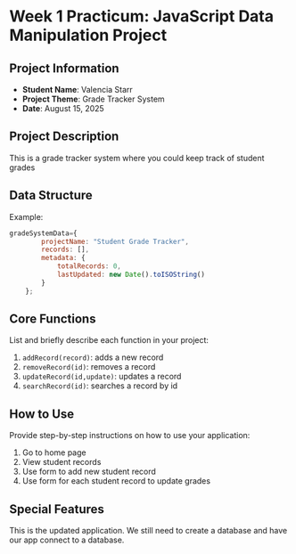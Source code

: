 # Week 1 Practicum: JavaScript Data Manipulation Project

## Project Information
- **Student Name**: Valencia Starr
- **Project Theme**: Grade Tracker System
- **Date**: August 15, 2025

## Project Description
This is a grade tracker system where you could keep track of student grades

## Data Structure

Example:
```javascript
gradeSystemData={
        projectName: "Student Grade Tracker",
        records: [],
        metadata: {
            totalRecords: 0,
            lastUpdated: new Date().toISOString()
        }
    };
```

## Core Functions
List and briefly describe each function in your project:

1. `addRecord(record)`: adds a new record
2. `removeRecord(id)`: removes a record
3. `updateRecord(id,update)`: updates a record
4. `searchRecord(id)`: searches a record by id

## How to Use
Provide step-by-step instructions on how to use your application:

1. Go to home page
2. View student records
3. Use form to add new student record
4. Use form for each student record to update grades


## Special Features
This is the updated application.  We still need to create a database and have our app connect to a database.